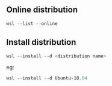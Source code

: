 ## Online distribution

```powershell
wsl --list --online
```

## Install distribution

```powershell
wsl --install --d <distribution name>
```

eg:

```powershell
wsl --install --d Ubuntu-18.04
```